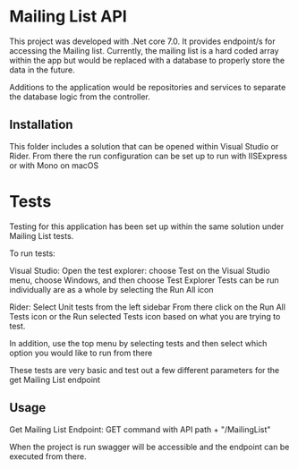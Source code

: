 # Mailing List API

This project was developed with .Net core 7.0.  It provides endpoint/s for accessing the Mailing list.  Currently, the mailing list is a hard coded array within the app but would be replaced with a database to properly store the data in the future.

Additions to the application would be repositories and services to separate the database logic from the controller.


## Installation

This folder includes a solution that can be opened within Visual Studio or Rider.  From there the run configuration can be set up to run with IISExpress or with Mono on macOS

# Tests

Testing for this application has been set up within the same solution under Mailing List tests.

To run tests: 

Visual Studio:
Open the test explorer: choose Test on the Visual Studio menu, choose Windows, and then choose Test Explorer
Tests can be run individually are as a whole by selecting the Run All icon

Rider:
Select Unit tests from the left sidebar
From there click on the Run All Tests icon or the Run selected Tests icon based on what you are trying to test.  

In addition, use the top menu by selecting tests and then select which option you would like to run from there

These tests are very basic and test out a few different parameters for the get Mailing List endpoint

## Usage

Get Mailing List Endpoint: GET command with API path + "/MailingList"

When the project is run swagger will be accessible and the endpoint can be executed from there. 
